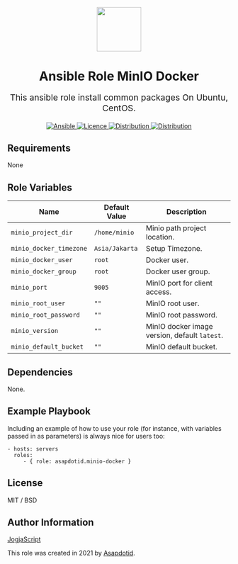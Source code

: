 <p align="center"> <img src="https://user-images.githubusercontent.com/34257858/129839002-15e3f2c7-3f75-46d4-afae-0fd207d7fdde.png" width="100" height="100"></p>

<h1 align="center">
    Ansible Role MinIO Docker
</h1>

<p align="center" style="font-size: 1.2rem;">
    This ansible role install common packages On Ubuntu, CentOS.
</p>

<p align="center">

<a href="https://www.ansible.com">
  <img src="https://img.shields.io/badge/Ansible-2.10-green?style=flat&logo=ansible" alt="Ansible">
</a>
<a href="LICENSE.md">
  <img src="https://img.shields.io/badge/License-MIT-blue.svg" alt="Licence">
</a>
<a href="https://ubuntu.com/">
  <img src="https://img.shields.io/badge/ubuntu-20.x-orange?style=flat&logo=ubuntu" alt="Distribution">
</a>
<a href="https://www.centos.org/">
  <img src="https://img.shields.io/badge/CentOS-8-green?style=flat&logo=centos" alt="Distribution">
</a>

## Requirements

None

## Role Variables

| Name                    | Default Value  | Description                                   |
| ----------------------- | -------------- | --------------------------------------------- |
| `minio_project_dir`     | `/home/minio`  | Minio path project location.                  |
| `minio_docker_timezone` | `Asia/Jakarta` | Setup Timezone.                               |
| `minio_docker_user`     | `root`         | Docker user.                                  |
| `minio_docker_group`    | `root`         | Docker user group.                            |
| `minio_port`            | `9005`         | MinIO port for client access.                 |
| `minio_root_user`       | `""`           | MinIO root user.                              |
| `minio_root_password`   | `""`           | MinIO root password.                          |
| `minio_version`         | `""`           | MinIO docker image version, default `latest`. |
| `minio_default_bucket`  | `""`           | MinIO default bucket.                         |

## Dependencies

None.

## Example Playbook

Including an example of how to use your role (for instance, with variables passed in as parameters) is always nice for users too:

    - hosts: servers
      roles:
         - { role: asapdotid.minio-docker }

## License

MIT / BSD

## Author Information

[JogjaScript](https://jogjascript.com)

This role was created in 2021 by [Asapdotid](https://github.com/asapdotid).
